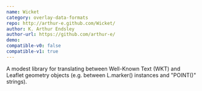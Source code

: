 ```yaml
---
name: Wicket
category: overlay-data-formats
repo: http://arthur-e.github.com/Wicket/
author: K. Arthur Endsley
author-url: https://github.com/arthur-e/
demo: 
compatible-v0: false
compatible-v1: true
---
```


A modest library for translating between Well-Known Text (WKT) and Leaflet geometry objects (e.g. between L.marker() instances and "POINT()" strings).
